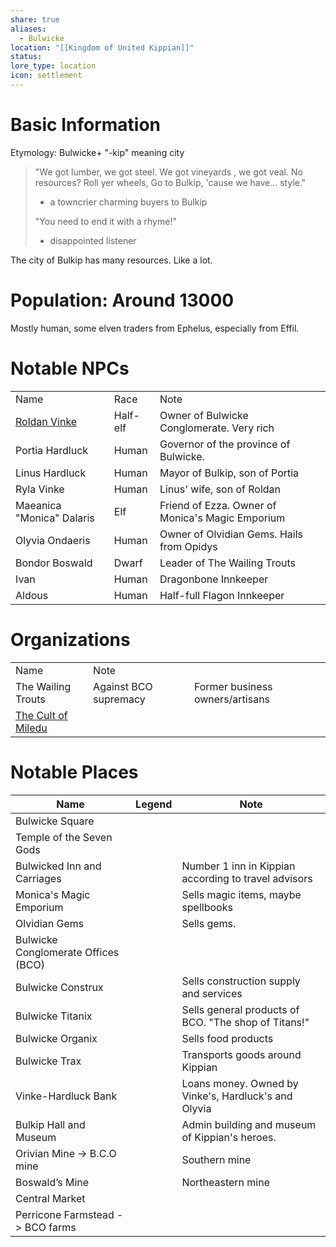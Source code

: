 ```yaml
---
share: true
aliases:
  - Bulwicke
location: "[[Kingdom of United Kippian]]"
status: 
lore_type: location
icon: settlement
---
```

# Basic Information
Etymology: Bulwicke+ "-kip" meaning city

> "We got lumber, we got steel.
> We got vineyards , we got veal.
> No resources? Roll yer wheels,
> Go to Bulkip, 'cause we have... style."
> - a towncrier charming buyers to Bulkip
> 
> "You need to end it with a rhyme!"
> - disappointed listener

The city of Bulkip has many resources. Like a lot.
# Population: Around 13000

Mostly human, some elven traders from Ephelus, especially from Effil.
# Notable NPCs

|                           |          |                                                  |
| ------------------------- | -------- | ------------------------------------------------ |
| Name                      | Race     | Note                                             |
| [Roldan Vinke](../../../Roldan%20Vinke.md)          | Half-elf | Owner of Bulwicke Conglomerate. Very rich        |
| Portia Hardluck           | Human    | Governor of the province of Bulwicke.            |
| Linus Hardluck            | Human    | Mayor of Bulkip, son of Portia                   |
| Ryla Vinke                | Human    | Linus' wife, son of Roldan                       |
| Maeanica "Monica" Dalaris | Elf      | Friend of Ezza. Owner of Monica's Magic Emporium |
| Olyvia Ondaeris           | Human    | Owner of Olvidian Gems. Hails from Opidys        |
| Bondor Boswald            | Dwarf    | Leader of The Wailing Trouts                     |
| Ivan                      | Human    | Dragonbone Innkeeper                             |
| Aldous                    | Human    | Half-full Flagon Innkeeper                       |

# Organizations

|                        |                       |                                 |
| ---------------------- | --------------------- | ------------------------------- |
| Name                   | Note                  |                                 |
| The Wailing Trouts     | Against BCO supremacy | Former business owners/artisans |
| [The Cult of Miledu](../../../The%20Cult%20of%20Miledu.md) |                       |                                 |
# Notable Places

| Name                                | Legend | Note                                                 |
| ----------------------------------- | ------ | ---------------------------------------------------- |
| Bulwicke Square                     |        |                                                      |
| Temple of the Seven Gods            |        |                                                      |
| Bulwicked Inn and Carriages         |        | Number 1 inn in Kippian according to travel advisors |
| Monica's Magic Emporium             |        | Sells magic items, maybe spellbooks                  |
| Olvidian Gems                       |        | Sells gems.                                          |
| Bulwicke Conglomerate Offices (BCO) |        |                                                      |
| Bulwicke Construx                   |        | Sells construction supply and services               |
| Bulwicke Titanix                    |        | Sells general products of BCO. "The shop of Titans!" |
| Bulwicke Organix                    |        | Sells food products                                  |
| Bulwicke Trax                       |        | Transports goods around Kippian                      |
| Vinke-Hardluck Bank                 |        | Loans money. Owned by Vinke's, Hardluck's and Olyvia |
| Bulkip Hall and Museum              |        | Admin building and museum of Kippian's heroes.       |
| Orivian Mine -> B.C.O mine          |        | Southern mine                                        |
| Boswald’s Mine                      |        | Northeastern mine                                    |
| Central Market                      |        |                                                      |
| Perricone Farmstead -> BCO farms    |        |                                                      |
